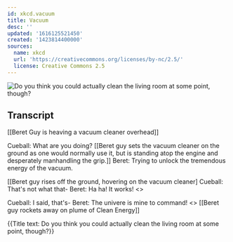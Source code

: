 ```yaml
---
id: xkcd.vacuum
title: Vacuum
desc: ''
updated: '1616125521450'
created: '1423814400000'
sources:
  name: xkcd
  url: 'https://creativecommons.org/licenses/by-nc/2.5/'
  license: Creative Commons 2.5
---
```

![Do you think you could actually clean the living room at some point, though?](https://imgs.xkcd.com/comics/vacuum.png)

## Transcript
[[Beret Guy is heaving a vacuum cleaner overhead]]

Cueball: What are you doing?
[[Beret guy sets the vacuum cleaner on the ground as one would normally use it, but is standing atop the engine and desperately manhandling the grip.]]
Beret: Trying to unlock the tremendous energy of the vacuum.

[[Beret guy rises off the ground, hovering on the vacuum cleaner]
Cueball: That's not what that-
Beret: Ha ha! It works!
<<BWAROUUGUMHGHHGMMM>>

Cueball: I said, that's-
Beret: The univere is mine to command!
<<GLHDFKUOUAHUUUUGUUUAAAUUAUUUUUUUGGGGGH>>
[[Beret guy rockets away on plume of Clean Energy]]

{{Title text: Do you think you could actually clean the living room at some point, though?}}
